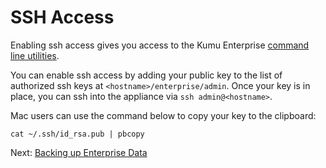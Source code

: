 # SSH Access

Enabling ssh access gives you access to the Kumu Enterprise <a href="/command-line-utilities.md">command line utilities</a>.

You can enable ssh access by adding your public key to the list of authorized
ssh keys at `<hostname>/enterprise/admin`. Once your key is in place, you can
ssh into the appliance via `ssh admin@<hostname>`.

Mac users can use the command below to copy your key to the clipboard:

```
cat ~/.ssh/id_rsa.pub | pbcopy
```

<footer class="page-footer">
  <div class="next">Next: <a href="/backing-up-enterprise-data.md">Backing up Enterprise Data</a></div>
</footer>
